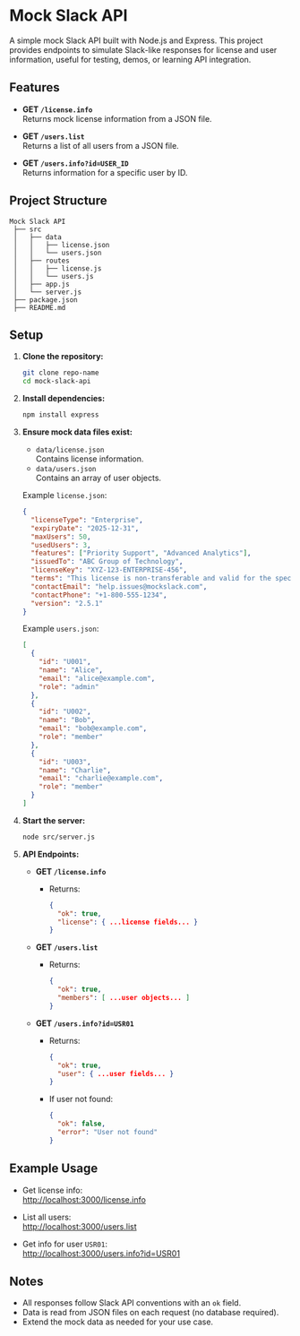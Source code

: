 # Mock Slack API

A simple mock Slack API built with Node.js and Express. This project provides endpoints to simulate Slack-like responses for license and user information, useful for testing, demos, or learning API integration.

## Features

- **GET `/license.info`**  
  Returns mock license information from a JSON file.

- **GET `/users.list`**  
  Returns a list of all users from a JSON file.

- **GET `/users.info?id=USER_ID`**  
  Returns information for a specific user by ID.

## Project Structure

```
Mock Slack API
 ├── src
 │   ├── data
 │   │   ├── license.json
 │   │   └── users.json
 │   ├── routes
 │   │   ├── license.js
 │   │   └── users.js
 │   ├── app.js
 │   └── server.js
 ├── package.json
 ├── README.md
```

## Setup

1. **Clone the repository:**
   ```sh
   git clone repo-name
   cd mock-slack-api
   ```

2. **Install dependencies:**
   ```sh
   npm install express
   ```

3. **Ensure mock data files exist:**
   - `data/license.json`  
     Contains license information.
   - `data/users.json`  
     Contains an array of user objects.

   Example `license.json`:
   ```json
   {
     "licenseType": "Enterprise",
     "expiryDate": "2025-12-31",
     "maxUsers": 50,
     "usedUsers": 3,
     "features": ["Priority Support", "Advanced Analytics"],
     "issuedTo": "ABC Group of Technology",
     "licenseKey": "XYZ-123-ENTERPRISE-456",
     "terms": "This license is non-transferable and valid for the specified number of users only. Unauthorized use or distribution of the software is prohibited.",
     "contactEmail": "help.issues@mockslack.com",
     "contactPhone": "+1-800-555-1234",
     "version": "2.5.1"
   }
   ```

   Example `users.json`:
   ```json
   [
     {
       "id": "U001",
       "name": "Alice",
       "email": "alice@example.com",
       "role": "admin"
     },
     {
       "id": "U002",
       "name": "Bob",
       "email": "bob@example.com",
       "role": "member"
     },
     {
       "id": "U003",
       "name": "Charlie",
       "email": "charlie@example.com",
       "role": "member"
     }
   ]
   ```

4. **Start the server:**
   ```sh
   node src/server.js
   ```

5. **API Endpoints:**

   - **GET `/license.info`**
     - Returns:
       ```json
       {
         "ok": true,
         "license": { ...license fields... }
       }
       ```

   - **GET `/users.list`**
     - Returns:
       ```json
       {
         "ok": true,
         "members": [ ...user objects... ]
       }
       ```

   - **GET `/users.info?id=USR01`**
     - Returns:
       ```json
       {
         "ok": true,
         "user": { ...user fields... }
       }
       ```
     - If user not found:
       ```json
       {
         "ok": false,
         "error": "User not found"
       }
       ```

## Example Usage

- Get license info:  
  [http://localhost:3000/license.info](http://localhost:3000/license.info)

- List all users:  
  [http://localhost:3000/users.list](http://localhost:3000/users.list)

- Get info for user `USR01`:  
  [http://localhost:3000/users.info?id=USR01](http://localhost:3000/users.info?id=USR01)

## Notes

- All responses follow Slack API conventions with an `ok` field.
- Data is read from JSON files on each request (no database required).
- Extend the mock data as needed for your use case.